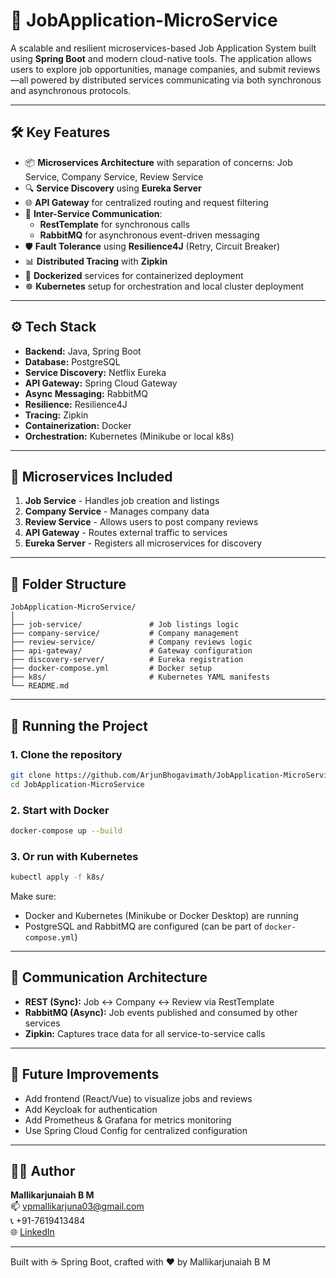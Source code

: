 # 📄 JobApplication-MicroService

A scalable and resilient microservices-based Job Application System built using **Spring Boot** and modern cloud-native tools. The application allows users to explore job opportunities, manage companies, and submit reviews—all powered by distributed services communicating via both synchronous and asynchronous protocols.

---

## 🛠️ Key Features

- 📦 **Microservices Architecture** with separation of concerns: Job Service, Company Service, Review Service
- 🔍 **Service Discovery** using **Eureka Server**
- 🌐 **API Gateway** for centralized routing and request filtering
- 🔁 **Inter-Service Communication**:
  - **RestTemplate** for synchronous calls
  - **RabbitMQ** for asynchronous event-driven messaging
- 🛡️ **Fault Tolerance** using **Resilience4J** (Retry, Circuit Breaker)
- 📊 **Distributed Tracing** with **Zipkin**
- 🐳 **Dockerized** services for containerized deployment
- ☸️ **Kubernetes** setup for orchestration and local cluster deployment

---

## ⚙️ Tech Stack

- **Backend:** Java, Spring Boot
- **Database:** PostgreSQL
- **Service Discovery:** Netflix Eureka
- **API Gateway:** Spring Cloud Gateway
- **Async Messaging:** RabbitMQ
- **Resilience:** Resilience4J
- **Tracing:** Zipkin
- **Containerization:** Docker
- **Orchestration:** Kubernetes (Minikube or local k8s)

---

## 🧱 Microservices Included

1. **Job Service** - Handles job creation and listings
2. **Company Service** - Manages company data
3. **Review Service** - Allows users to post company reviews
4. **API Gateway** - Routes external traffic to services
5. **Eureka Server** - Registers all microservices for discovery

---

## 📁 Folder Structure

```
JobApplication-MicroService/
│
├── job-service/               # Job listings logic
├── company-service/           # Company management
├── review-service/            # Company reviews logic
├── api-gateway/               # Gateway configuration
├── discovery-server/          # Eureka registration
├── docker-compose.yml         # Docker setup
├── k8s/                       # Kubernetes YAML manifests
└── README.md
```

---

## 🚀 Running the Project

### 1. Clone the repository
```bash
git clone https://github.com/ArjunBhogavimath/JobApplication-MicroService.git
cd JobApplication-MicroService
```

### 2. Start with Docker
```bash
docker-compose up --build
```

### 3. Or run with Kubernetes
```bash
kubectl apply -f k8s/
```

Make sure:
- Docker and Kubernetes (Minikube or Docker Desktop) are running
- PostgreSQL and RabbitMQ are configured (can be part of `docker-compose.yml`)

---

## 📡 Communication Architecture

- **REST (Sync):** Job ↔ Company ↔ Review via RestTemplate
- **RabbitMQ (Async):** Job events published and consumed by other services
- **Zipkin:** Captures trace data for all service-to-service calls

---

## 🧪 Future Improvements

- Add frontend (React/Vue) to visualize jobs and reviews
- Add Keycloak for authentication
- Add Prometheus & Grafana for metrics monitoring
- Use Spring Cloud Config for centralized configuration

---

## 🙋‍♂️ Author

**Mallikarjunaiah B M**  
📫 vpmallikarjuna03@gmail.com  
📞 +91-7619413484  
🌐 [LinkedIn](https://www.linkedin.com/in/mallikarjunaiah-b-m-1331a319a/)

---

Built with ☕ Spring Boot, crafted with ❤️ by Mallikarjunaiah B M
